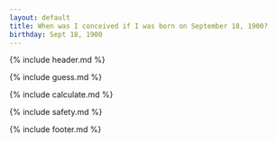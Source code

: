 ```yaml
---
layout: default
title: When was I conceived if I was born on September 18, 1900?
birthday: Sept 18, 1900
---
```


{% include header.md %}

{% include guess.md %}

{% include calculate.md %}

{% include safety.md %}

{% include footer.md %}




